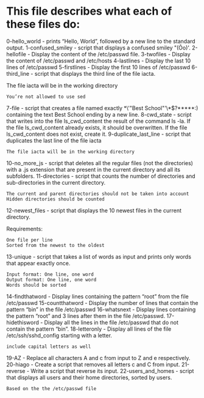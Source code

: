 # This file describes what each of these files do:
0-hello_world - prints “Hello, World”, followed by a new line to the standard output.
1-confused_smiley - script that displays a confused smiley "(Ôo)'.
2-hellofile - Display the content of the /etc/passwd file.
3-twofiles - Display the content of /etc/passwd and /etc/hosts
4-lastlines - Display the last 10 lines of /etc/passwd
5-firstlines - Display the first 10 lines of /etc/passwd
6-third_line - script that displays the third line of the file iacta.

The file iacta will be in the working directory

    You’re not allowed to use sed
7-file - script that creates a file named exactly \*\\'"Best School"\'\\*$\?\*\*\*\*\*:) containing the text Best School ending by a new line.
8-cwd_state -  script that writes into the file ls_cwd_content the result of the command ls -la. If the file ls_cwd_content already exists, it should be overwritten. If the file ls_cwd_content does not exist, create it.
9-duplicate_last_line -  script that duplicates the last line of the file iacta

    The file iacta will be in the working directory
10-no_more_js - script that deletes all the regular files (not the directories) with a .js extension that are present in the current directory and all its subfolders.
11-directories - script that counts the number of directories and sub-directories in the current directory.

    The current and parent directories should not be taken into account
    Hidden directories should be counted
12-newest_files - script that displays the 10 newest files in the current directory.

Requirements:

    One file per line
    Sorted from the newest to the oldest
13-unique -  script that takes a list of words as input and prints only words that appear exactly once.

    Input format: One line, one word
    Output format: One line, one word
    Words should be sorted
14-findthatword - Display lines containing the pattern “root” from the file /etc/passwd
15-countthatword - Display the number of lines that contain the pattern “bin” in the file /etc/passwd
16-whatsnext - Display lines containing the pattern “root” and 3 lines after them in the file /etc/passwd.
17-hidethisword - Display all the lines in the file /etc/passwd that do not contain the pattern “bin”.
18-letteronly - Display all lines of the file /etc/ssh/sshd_config starting with a letter.

    include capital letters as well
19-AZ - Replace all characters A and c from input to Z and e respectively.
20-hiago - Create a script that removes all letters c and C from input.
21-reverse - Write a script that reverse its input.
22-users_and_homes - script that displays all users and their home directories, sorted by users.

    Based on the the /etc/passwd file


